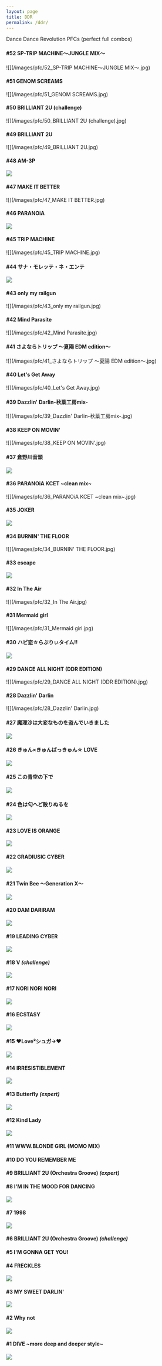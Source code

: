 ```yaml
---
layout: page
title: DDR
permalink: /ddr/
---
```


Dance Dance Revolution PFCs (perfect full combos)

#### **#52** SP-TRIP MACHINE～JUNGLE MIX～
![](/images/pfc/52_SP-TRIP MACHINE～JUNGLE MIX～.jpg)

#### **#51** GENOM SCREAMS
![](/images/pfc/51_GENOM SCREAMS.jpg)

#### **#50** BRILLIANT 2U (challenge)
![](/images/pfc/50_BRILLIANT 2U (challenge).jpg)

#### **#49** BRILLIANT 2U
![](/images/pfc/49_BRILLIANT 2U.jpg)

#### **#48** AM-3P
![](/images/pfc/48_AM-3P.jpg)

#### **#47** MAKE IT BETTER
![](/images/pfc/47_MAKE IT BETTER.jpg)

#### **#46** PARANOiA
![](/images/pfc/46_PARANOiA.jpg)

#### **#45** TRIP MACHINE
![](/images/pfc/45_TRIP MACHINE.jpg)

#### **#44** サナ・モレッテ・ネ・エンテ
![](/images/pfc/44_サナ・モレッテ・ネ・エンテ.jpg)

#### **#43** only my railgun
![](/images/pfc/43_only my railgun.jpg)

#### **#42** Mind Parasite
![](/images/pfc/42_Mind Parasite.jpg)

#### **#41** さよならトリップ ～夏陽 EDM edition～
![](/images/pfc/41_さよならトリップ ～夏陽 EDM edition～.jpg)

#### **#40** Let's Get Away
![](/images/pfc/40_Let's Get Away.jpg)

#### **#39** Dazzlin' Darlin-秋葉工房mix-
![](/images/pfc/39_Dazzlin' Darlin-秋葉工房mix-.jpg)

#### **#38** KEEP ON MOVIN'
![](/images/pfc/38_KEEP ON MOVIN'.jpg)

#### **#37** 倉野川音頭
![](/images/pfc/37_倉野川音頭.jpg)

#### **#36** PARANOiA KCET ~clean mix~
![](/images/pfc/36_PARANOiA KCET ~clean mix~.jpg)

#### **#35** JOKER
![](/images/pfc/35_JOKER.jpg)

#### **#34** BURNIN' THE FLOOR
![](/images/pfc/34_BURNIN' THE FLOOR.jpg)

#### **#33** escape
![](/images/pfc/33_escape.jpg)

#### **#32** In The Air
![](/images/pfc/32_In The Air.jpg)

#### **#31** Mermaid girl
![](/images/pfc/31_Mermaid girl.jpg)

#### **#30** ハピ恋☆らぶりぃタイム!!
![](/images/pfc/30_ハピ恋☆らぶりぃタイム!!.jpg)

#### **#29** DANCE ALL NIGHT (DDR EDITION)
![](/images/pfc/29_DANCE ALL NIGHT (DDR EDITION).jpg)

#### **#28** Dazzlin' Darlin
![](/images/pfc/28_Dazzlin' Darlin.jpg)

#### **#27** 魔理沙は大変なものを盗んでいきました
![](/images/pfc/27_魔理沙は大変なものを盗んでいきました.jpg)

#### **#26** きゅん×きゅんばっきゅん☆ LOVE
![](/images/pfc/26_きゅん×きゅんばっきゅん☆LOVE.jpg)

#### **#25** この青空の下で
![](/images/pfc/25_この青空の下で.jpg)

#### **#24** 色は匂へど散りぬるを
![](/images/pfc/24_色は匂へど散りぬるを.jpg)

#### **#23** LOVE IS ORANGE
![](/images/pfc/23_love_is_orange.png)

#### **#22** GRADIUSIC CYBER
![](/images/pfc/22_gradiusic_cyber.jpg)

#### **#21** Twin Bee ～Generation X～

![](/images/pfc/21_twinbee.jpg)

#### **#20** DAM DARIRAM
![](/images/pfc/20_dam_dariram.jpg)

#### **#19** LEADING CYBER
![](/images/pfc/19_leading_cyber.jpg)

#### **#18** V _(challenge)_
![](/images/pfc/18_v_oni.jpg)

#### **#17** NORI NORI NORI
![](/images/pfc/17_nori_nori_nori.jpg)

#### **#16** ECSTASY
![](/images/pfc/16_ecstasy.jpg)

#### **#15** ♥Love²シュガ→♥
![](/images/pfc/15_love_2.jpg)

#### **#14** IRRESISTIBLEMENT
![](/images/pfc/14_irresistiblement.jpg)

#### **#13** Butterfly _(expert)_
![](/images/pfc/13_butterfly_heavy.jpg)

#### **#12** Kind Lady
![](/images/pfc/12_kind_lady.jpg)

#### **#11** WWW.BLONDE GIRL (MOMO MIX)

#### **#10** DO YOU REMEMBER ME

#### **#9** BRILLIANT 2U (Orchestra Groove) _(expert)_

#### **#8** I'M IN THE MOOD FOR DANCING
![](/images/pfc/8_im_in_the_mood_for_dancing.jpg)

#### **#7** 1998
![](/images/pfc/7_1998.jpg)

#### **#6** BRILLIANT 2U (Orchestra Groove) _(challenge)_

#### **#5** I'M GONNA GET YOU!

#### **#4** FRECKLES
![](/images/pfc/4_freckles.jpg)

#### **#3** MY SWEET DARLIN'
![](/images/pfc/3_my_sweet_darlin.jpg)

#### **#2** Why not
![](/images/pfc/2_why_not.jpg)

#### **#1** DIVE ~more deep and deeper style~
![](/images/pfc/1_dive_more_deeper_and_deeper.jpg)
